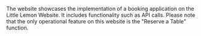 <p>The website showcases the implementation of a booking application on the Little Lemon Website. It includes functionality such as API calls.
Please note that the only operational feature on this website is the "Reserve a Table" function.
</p>
